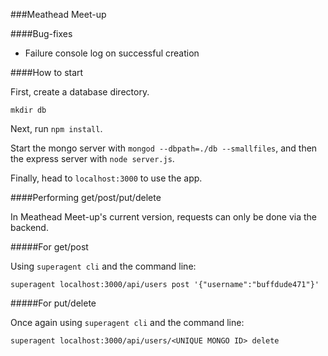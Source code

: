 ###Meathead Meet-up

####Bug-fixes
* Failure console log on successful creation

####How to start

First, create a database directory.

`mkdir db`

Next, run `npm install`.

Start the mongo server with `mongod --dbpath=./db --smallfiles`, and then the express server with `node server.js`.

Finally, head to `localhost:3000` to use the app.

####Performing get/post/put/delete

In Meathead Meet-up's current version, requests can only be done via the backend.

#####For get/post

Using `superagent cli` and the command line:

`superagent localhost:3000/api/users post '{"username":"buffdude471"}'`

#####For put/delete

Once again using `superagent cli` and the command line:

`superagent localhost:3000/api/users/<UNIQUE MONGO ID> delete`
